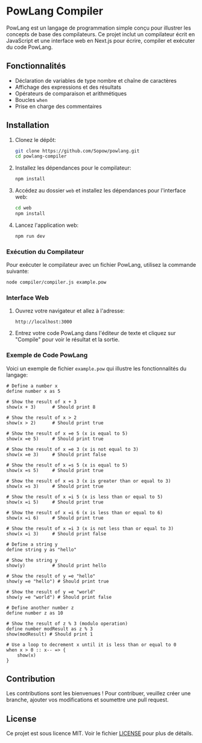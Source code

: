 # PowLang Compiler

PowLang est un langage de programmation simple conçu pour illustrer les concepts de base des compilateurs. Ce projet inclut un compilateur écrit en JavaScript et une interface web en Next.js pour écrire, compiler et exécuter du code PowLang.

## Fonctionnalités

- Déclaration de variables de type nombre et chaîne de caractères
- Affichage des expressions et des résultats
- Opérateurs de comparaison et arithmétiques
- Boucles `when`
- Prise en charge des commentaires

## Installation

1. Clonez le dépôt:
    ```sh
    git clone https://github.com/Sopow/powlang.git
    cd powlang-compiler
    ```

2. Installez les dépendances pour le compilateur:
    ```sh
    npm install
    ```

3. Accédez au dossier `web` et installez les dépendances pour l'interface web:
    ```sh
    cd web
    npm install
    ```

4. Lancez l'application web:
    ```sh
    npm run dev
    ```

### Exécution du Compilateur

Pour exécuter le compilateur avec un fichier PowLang, utilisez la commande suivante:
```sh
node compiler/compiler.js example.pow
```

### Interface Web

1. Ouvrez votre navigateur et allez à l'adresse:
    ```
    http://localhost:3000
    ```

2. Entrez votre code PowLang dans l'éditeur de texte et cliquez sur "Compile" pour voir le résultat et la sortie.

### Exemple de Code PowLang

Voici un exemple de fichier `example.pow` qui illustre les fonctionnalités du langage:

```plaintext
# Define a number x
define number x as 5

# Show the result of x + 3
show(x + 3)      # Should print 8

# Show the result of x > 2
show(x > 2)      # Should print true

# Show the result of x =e 5 (x is equal to 5)
show(x =e 5)     # Should print true

# Show the result of x =e 3 (x is not equal to 3)
show(x =e 3)     # Should print false

# Show the result of x =s 5 (x is equal to 5)
show(x =s 5)     # Should print true

# Show the result of x =s 3 (x is greater than or equal to 3)
show(x =s 3)     # Should print true

# Show the result of x =i 5 (x is less than or equal to 5)
show(x =i 5)     # Should print true

# Show the result of x =i 6 (x is less than or equal to 6)
show(x =i 6)     # Should print true

# Show the result of x =i 3 (x is not less than or equal to 3)
show(x =i 3)     # Should print false

# Define a string y
define string y as "hello"

# Show the string y
show(y)          # Should print hello

# Show the result of y =e "hello"
show(y =e "hello") # Should print true

# Show the result of y =e "world"
show(y =e "world") # Should print false

# Define another number z
define number z as 10

# Show the result of z % 3 (modulo operation)
define number modResult as z % 3
show(modResult) # Should print 1

# Use a loop to decrement x until it is less than or equal to 0
when x > 0 :: x-- => {
    show(x)
}
```

## Contribution

Les contributions sont les bienvenues ! Pour contribuer, veuillez créer une branche, ajouter vos modifications et soumettre une pull request.

## License

Ce projet est sous licence MIT. Voir le fichier [LICENSE](LICENSE) pour plus de détails.